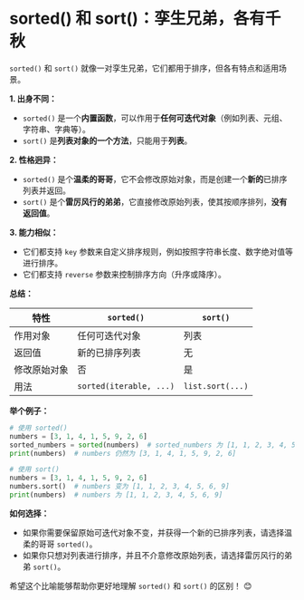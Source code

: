 # sorted() 和 sort()：孪生兄弟，各有千秋

`sorted()` 和 `sort()` 就像一对孪生兄弟，它们都用于排序，但各有特点和适用场景。

**1. 出身不同：**

* `sorted()` 是一个**内置函数**，可以作用于**任何可迭代对象**（例如列表、元组、字符串、字典等）。
* `sort()` 是**列表对象的一个方法**，只能用于**列表**。

**2. 性格迥异：**

* `sorted()` 是个**温柔的哥哥**，它不会修改原始对象，而是创建一个**新的**已排序列表并返回。
* `sort()` 是个**雷厉风行的弟弟**，它直接修改原始列表，使其按顺序排列，**没有返回值**。

**3. 能力相似：**

* 它们都支持 `key` 参数来自定义排序规则，例如按照字符串长度、数字绝对值等进行排序。
* 它们都支持 `reverse` 参数来控制排序方向（升序或降序）。


**总结：**

| 特性 | `sorted()` | `sort()` |
|---|---|---|
| 作用对象 | 任何可迭代对象 | 列表 |
| 返回值 | 新的已排序列表 | 无 |
| 修改原始对象 | 否 | 是 |
| 用法 | `sorted(iterable, ...)` | `list.sort(...)` |


**举个例子：**

```python
# 使用 sorted()
numbers = [3, 1, 4, 1, 5, 9, 2, 6]
sorted_numbers = sorted(numbers)  # sorted_numbers 为 [1, 1, 2, 3, 4, 5, 6, 9]
print(numbers)  # numbers 仍然为 [3, 1, 4, 1, 5, 9, 2, 6]

# 使用 sort()
numbers = [3, 1, 4, 1, 5, 9, 2, 6]
numbers.sort()  # numbers 变为 [1, 1, 2, 3, 4, 5, 6, 9]
print(numbers)  # numbers 为 [1, 1, 2, 3, 4, 5, 6, 9] 
```


**如何选择：**

* 如果你需要保留原始可迭代对象不变，并获得一个新的已排序列表，请选择温柔的哥哥 `sorted()`。
* 如果你只想对列表进行排序，并且不介意修改原始列表，请选择雷厉风行的弟弟 `sort()`。


希望这个比喻能够帮助你更好地理解 `sorted()` 和 `sort()` 的区别！ 😊 
